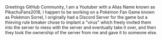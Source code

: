 Greetings GitHub Community, I am a Youtuber
with a Alias Name known as PikachuFans2018, I
happen to be working on a Pokémon Fan Game
known as Pokémon Sorrel, I originally had a
Discord Server for the game but a thieving rule
breaker chose to implant a "virus" which freely
invited them into the server to mess with the
server and eventually take it over, and then
they took the ownership of the server from me
and gave it to someone else.
